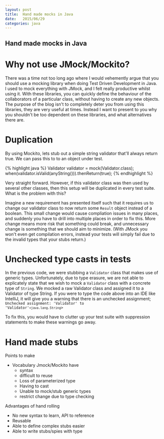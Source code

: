 ```yaml
---
layout: post
title:  Hand made mocks in Java
date:   2015/06/29
categories: java
---
```

Hand made mocks in Java
---------------

Why not use JMock/Mockito?
===========
There was a time not too long ago where I would vehemently argue that you should use a mocking library when doing Test Driven Development in Java. I used to mock everything with JMock, and I felt really productive whilst using it. With these libraries, you can quickly define the behaviour of the collaborators of a particular class, without having to create any new objects. The purpose of the blog isn't to completely deter you from using this libraries, they are very useful at times. Instead I want to present to you why you shouldn't be too dependent on these libraries, and what alternatives there are.

Duplication
===========
By using Mockito, lets stub out a simple string validator that'll always return true. We can pass this to to an object under test.

{% highlight java %}
Validator<String> validator = mock(Validator.class);
when(validator.isValid(anyString())).thenReturn(true);
{% endhighlight %}

Very straight forward. However, if this validator class was then used by several other classes, then this setup will be duplicated in every test suite. What is the problem with this?

Imagine a new requirement has presented itself such that it requires us to change our validator class to now return some <code>Result</code> object instead of a boolean. This small change would cause compliation issues in many places, and suddenly you have to drill into multiple places in order to fix this. More change means more risk that something could break, and unnecessary change is something that we should aim to minimize. (With JMock you won't even get compilation errors, instead your tests will simply fail due to the invalid types that your stubs return.)

Unchecked type casts in tests
===============
In the previous code, we were stubbing a <code>Validator</code> class that makes use of generic types. Unfortunately, due to type erasure, we are not able to explicately state that we wish to mock a <code>Validator</code> class with a concrete type of <code>String</code>. We mocked a raw Validator class and assigned it to a Validator of type String. If you were to type the code above into an IDE like IntelliJ, it will give you a warning that there is an unchecked assignment; <code>Unchecked assignment: 'Validator' to 'Validator'`<java.lang.String`> </code>

To fix this, you would have to clutter up your test suite with suppression statements to make these warnings go away.

Hand made stubs
===================


Points to make

* Vocabulary
Jmock/Mockito have
  * syntax
  * difficult to reuse
  * Loss of parameterized type
  * Having to cast
  * Unable to mock/stub generic types
  * restrict change due to type checking

Advantages of hand rolling
  * No new syntax to learn, API to reference
  * Reusable
  * Able to define complex stubs easier
  * Able to write stubs/spies with type
